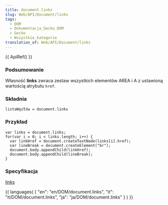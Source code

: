 ```yaml
---
title: document.links
slug: Web/API/Document/links
tags:
  - DOM
  - Dokumentacja_Gecko_DOM
  - Gecko
  - Wszystkie_kategorie
translation_of: Web/API/Document/links
---
```

{{ ApiRef() }}

### Podsumowanie

Własność **links** zwraca zestaw wszystkich elementów AREA i A z ustawioną wartością atrybutu `href`.

### Składnia

    listaWęzłów = document.links

### Przykład

    var links = document.links;
    for(var i = 0; i < links.length; i++) {
      var linkHref = document.createTextNode(links[i].href);
      var lineBreak = document.createElement("br");
      document.body.appendChild(linkHref);
      document.body.appendChild(lineBreak);
    }

### Specyfikacja

[links](http://www.w3.org/TR/2000/WD-DOM-Level-2-HTML-20001113/html.html#ID-7068919)



{{ languages( { "en": "en/DOM/document.links", "it": "it/DOM/document.links", "ja": "ja/DOM/document.links" } ) }}

